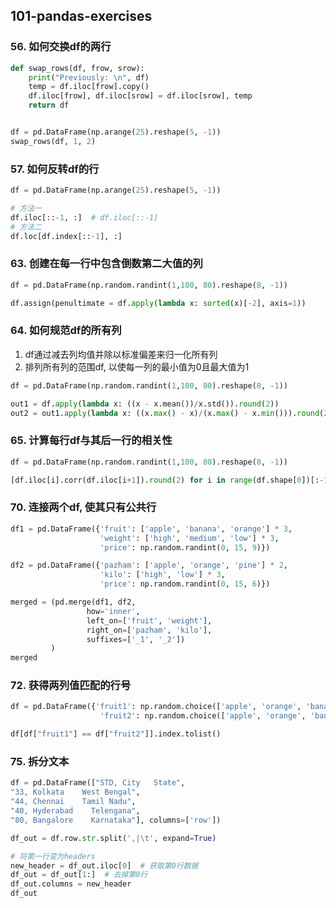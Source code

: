 ## 101-pandas-exercises

### 56. 如何交换df的两行

```python
def swap_rows(df, frow, srow):
    print("Previously: \n", df)
    temp = df.iloc[frow].copy()
    df.iloc[frow], df.iloc[srow] = df.iloc[srow], temp
    return df


df = pd.DataFrame(np.arange(25).reshape(5, -1))
swap_rows(df, 1, 2)
```

### 57. 如何反转df的行

```python
df = pd.DataFrame(np.arange(25).reshape(5, -1))

# 方法一
df.iloc[::-1, :]  # df.iloc[::-1]
# 方法二
df.loc[df.index[::-1], :]
```

### 63. 创建在每一行中包含倒数第二大值的列

```python
df = pd.DataFrame(np.random.randint(1,100, 80).reshape(8, -1))

df.assign(penultimate = df.apply(lambda x: sorted(x)[-2], axis=1))
```

### 64. 如何规范df的所有列

1. df通过减去列均值并除以标准偏差来归一化所有列
2. 排列所有列的范围df, 以使每一列的最小值为0且最大值为1

```python
df = pd.DataFrame(np.random.randint(1,100, 80).reshape(8, -1))

out1 = df.apply(lambda x: ((x - x.mean())/x.std()).round(2))
out2 = out1.apply(lambda x: ((x.max() - x)/(x.max() - x.min())).round(2))
```

### 65. 计算每行df与其后一行的相关性

```python
df = pd.DataFrame(np.random.randint(1,100, 80).reshape(8, -1))

[df.iloc[i].corr(df.iloc[i+1]).round(2) for i in range(df.shape[0])[:-1]]
```

### 70. 连接两个df, 使其只有公共行

```python
df1 = pd.DataFrame({'fruit': ['apple', 'banana', 'orange'] * 3,
                    'weight': ['high', 'medium', 'low'] * 3,
                    'price': np.random.randint(0, 15, 9)})

df2 = pd.DataFrame({'pazham': ['apple', 'orange', 'pine'] * 2,
                    'kilo': ['high', 'low'] * 3,
                    'price': np.random.randint(0, 15, 6)})

merged = (pd.merge(df1, df2,
                 how='inner',
                 left_on=['fruit', 'weight'],
                 right_on=['pazham', 'kilo'],
                 suffixes=['_1', '_2'])
         )
merged
```

### 72. 获得两列值匹配的行号

```python
df = pd.DataFrame({'fruit1': np.random.choice(['apple', 'orange', 'banana'], 10),
                    'fruit2': np.random.choice(['apple', 'orange', 'banana'], 10)})

df[df["fruit1"] == df["fruit2"]].index.tolist()
```

### 75. 拆分文本

```python
df = pd.DataFrame(["STD, City   State",
"33, Kolkata    West Bengal",
"44, Chennai    Tamil Nadu",
"40, Hyderabad    Telengana",
"80, Bangalore    Karnataka"], columns=['row'])

df_out = df.row.str.split(',|\t', expand=True)

# 将第一行变为headers
new_header = df_out.iloc[0]  # 获取第0行数据
df_out = df_out[1:]  # 去掉第0行
df_out.columns = new_header
df_out
```

